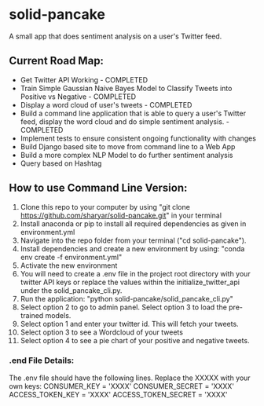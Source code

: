 # solid-pancake
A small app that does sentiment analysis on a user's Twitter feed.

## Current Road Map: 

* Get Twitter API Working - COMPLETED
* Train Simple Gaussian Naive Bayes Model to Classify Tweets into Positive vs Negative - COMPLETED
* Display a word cloud of user's tweets - COMPLETED
* Build a command line application that is able to query a user's Twitter feed, display the word cloud and do simple sentiment analysis. - COMPLETED
* Implement tests to ensure consistent ongoing functionality with changes
* Build Django based site to move from command line to a Web App
* Build a more complex NLP Model to do further sentiment analysis
* Query based on Hashtag

## How to use Command Line Version:

1. Clone this repo to your computer by using "git clone https://github.com/sharyar/solid-pancake.git" in your terminal
2. Install anaconda or pip to install all required dependencies as given in environment.yml 
3. Navigate into the repo folder from your terminal ("cd solid-pancake").
4. Install dependencies and create a new environment by using: "conda env create -f environment.yml"
5. Activate the new environment
6. You will need to create a .env file in the project root directory with your twitter API keys or replace the values within the initialize_twitter_api under the solid_pancake_cli.py. 
7. Run the application: "python solid-pancake/solid_pancake_cli.py"
8. Select option 2 to go to admin panel. Select option 3 to load the pre-trained models. 
9. Select option 1 and enter your twitter id. This will fetch your tweets. 
10. Select option 3 to see a Wordcloud of your tweets
11. Select option 4 to see a pie chart of your positive and negative tweets. 


### .end File Details:

The .env file should have the following lines. Replace the XXXXX with your own keys:
CONSUMER_KEY = 'XXXX'
CONSUMER_SECRET = 'XXXX'
ACCESS_TOKEN_KEY = 'XXXX'
ACCESS_TOKEN_SECRET = 'XXXX'
